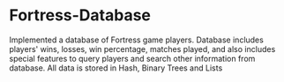 # Fortress-Database
Implemented a database of Fortress game players. Database includes players' wins, losses, win percentage, matches played, and also includes special features to query players and search other information from database. All data is stored in Hash, Binary Trees and Lists
